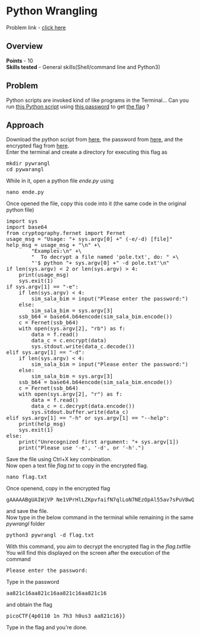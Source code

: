<h1>Python Wrangling</h1>
Problem link - <a href="https://play.picoctf.org/practice/challenge/166">click here</a>
<h2>Overview</h2>
<b>Points</b> - 10<br>
<b>Skills tested</b> - General skills(Shell/command line and Python3)
<h2>Problem</h2>
<p>Python scripts are invoked kind of like programs in the Terminal... Can you run <a href="https://mercury.picoctf.net/static/8e33ede04d02f3765b8c6a6e24d72733/ende.py">this Python script</a> using <a href="https://mercury.picoctf.net/static/8e33ede04d02f3765b8c6a6e24d72733/pw.txt">this password</a> to get <a href="https://mercury.picoctf.net/static/8e33ede04d02f3765b8c6a6e24d72733/flag.txt.en">the flag</a> ?</p>
<h2>Approach</h2>
Download the python script from <a href="https://mercury.picoctf.net/static/8e33ede04d02f3765b8c6a6e24d72733/ende.py">here</a>, the password from <a href="https://mercury.picoctf.net/static/8e33ede04d02f3765b8c6a6e24d72733/pw.txt">here</a>, and the encrypted flag from <a href="https://mercury.picoctf.net/static/8e33ede04d02f3765b8c6a6e24d72733/flag.txt.en">here</a>.<br>
Enter the terminal and create a directory for executing this flag as
<pre>mkdir pywrangl
cd pywarangl</pre>
While in it, open a python file <i>ende.py</i> using
<pre>nano ende.py</pre>
Once opened the file, copy this code into it (the same code in the original python file)
<pre>
import sys
import base64
from cryptography.fernet import Fernet
usage_msg = "Usage: "+ sys.argv[0] +" (-e/-d) [file]"
help_msg = usage_msg + "\n" +\
        "Examples:\n" +\
        "  To decrypt a file named 'pole.txt', do: " +\
        "'$ python "+ sys.argv[0] +" -d pole.txt'\n"
if len(sys.argv) < 2 or len(sys.argv) > 4:
    print(usage_msg)
    sys.exit(1)
if sys.argv[1] == "-e":
    if len(sys.argv) < 4:
        sim_sala_bim = input("Please enter the password:")
    else:
        sim_sala_bim = sys.argv[3]
    ssb_b64 = base64.b64encode(sim_sala_bim.encode())
    c = Fernet(ssb_b64)
    with open(sys.argv[2], "rb") as f:
        data = f.read()
        data_c = c.encrypt(data)
        sys.stdout.write(data_c.decode())
elif sys.argv[1] == "-d":
    if len(sys.argv) < 4:
        sim_sala_bim = input("Please enter the password:")
    else:
        sim_sala_bim = sys.argv[3]
    ssb_b64 = base64.b64encode(sim_sala_bim.encode())
    c = Fernet(ssb_b64)
    with open(sys.argv[2], "r") as f:
        data = f.read()
        data_c = c.decrypt(data.encode())
        sys.stdout.buffer.write(data_c)
elif sys.argv[1] == "-h" or sys.argv[1] == "--help":
    print(help_msg)
    sys.exit(1)
else:
    print("Unrecognized first argument: "+ sys.argv[1])
    print("Please use '-e', '-d', or '-h'.")
</pre>
Save the file using Ctrl+X key combination.<br>
Now open a text file <i>flag.txt</i> to copy in the encrypted flag.<br>
<pre>nano flag.txt</pre>
Once openend, copy in the encrypted flag
<pre>gAAAAABgUAIWjVP_Ne1VPrHlLZKpvfaifN7qlLoN7NEzOpAl55av7sPuV8wQZj9V-6oI_x4L10O8R-b9c19INaTFrlGbT6YxQeLXd2S3FQA8HmFxU9NILpJGEtVPsGpzPAmLSsRwezRX</pre>
and save the file.<br>
Now type in the below command in the terminal while remaining in the same <i>pywrangl</i> folder
<pre>python3 pywrangl -d flag.txt</pre>
With this command, you aim to decrypt the encrypted flag in the <i>flag.txt</i>file
You will find this displayed on the screen after the execution of the command
<pre>Please enter the password:</pre>
Type in the password
<pre>aa821c16aa821c16aa821c16aa821c16</pre>
and obtain the flag 
<pre>picoCTF{4p0110_1n_7h3_h0us3_aa821c16}}</pre>
Type in the flag and you're done.
